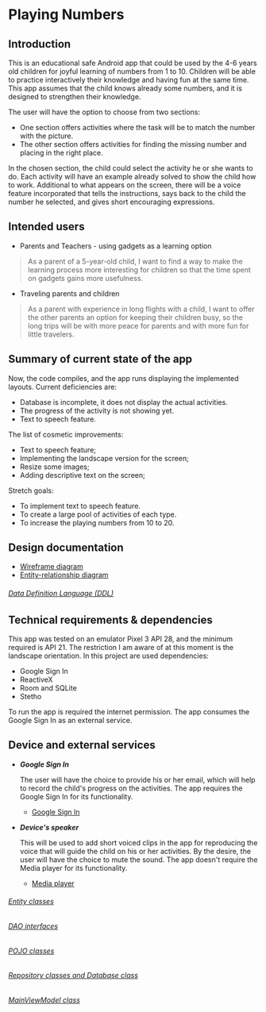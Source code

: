 # Playing Numbers

## Introduction

This is an educational safe Android app that could be used by the 4-6 years old children 
for joyful learning of numbers from 1 to 10. 
Children will be able to practice interactively their knowledge and having fun at the same time. 
This app assumes that the child knows already some numbers, and it is designed to strengthen 
their knowledge. 

The user will have the option to choose from two sections:

   * One section offers activities where the task will be to match the number with the picture. 
   * The other section offers activities for finding the missing number and placing in the right place.

In the chosen section, the child could select the activity he or she wants to do. 
Each activity will have an example already solved to show the child how to work.
Additional to what appears on the screen, there will be a voice feature incorporated that tells the instructions, 
says back to the child the number he selected, and gives short encouraging expressions.   

## Intended users 

   * Parents and Teachers - using gadgets as a learning option
 
   > As a parent of a 5-year-old child, I want to find a way to make the learning process more interesting 
        for children so that the time spent on gadgets gains more usefulness.

   * Traveling parents and children

   > As a parent with experience in long flights with a child, I want to offer the other parents an option for keeping their children busy, 
        so the long trips will be with more peace for parents and with more fun for little travelers.

## Summary of current state of the app

 Now, the code compiles, and the app runs displaying the implemented layouts.
    Current deficiencies are:
   * Database is incomplete, it does not display the actual activities. 
   * The progress of the activity is not showing yet. 
   * Text to speech feature.
   
 The list of cosmetic improvements:
   * Text to speech feature;
   * Implementing the landscape version for the screen;
   * Resize some images;
   * Adding descriptive text on the screen;
   
  Stretch goals:
   * To implement text to speech feature.
   * To create a large pool of activities of each type.
   * To increase the playing numbers from 10 to 20.

## Design documentation

   * [Wireframe diagram](wireframe.md)
   * [Entity-relationship diagram](erd.md)
   
###### [Data Definition Language (DDL)](https://github.com/anhristian/play-numbers/blob/master/docs/sql/ddl.sql)        

## Technical requirements & dependencies

  This app was tested on an emulator Pixel 3 API 28, and the minimum required is API 21. The restriction I am aware of at this moment is the landscape orientation.
  In this project are used dependencies:
   * Google Sign In
   * ReactiveX
   * Room and SQLite
   * Stetho
   
 To run the app is required the internet permission. The app consumes the Google Sign In as an external service.
   
## Device and external services

   * **_Google Sign In_**
   
      The user will have the choice to provide his or her email, which will help to record the child's progress on the activities.
      The app requires the Google Sign In for its functionality. 
      
        * [Google Sign In](https://developers.google.com/identity/sign-in/android/sign-in)
        
   * **_Device's speaker_** 
   
       This will be used to add short voiced clips in the app for reproducing the voice that will guide the child on his or her activities. 
       By the desire, the user will have the choice to mute the sound. 
       The app doesn't require the Media player for its functionality. 
       
        * [Media player](https://developer.android.com/guide/topics/media/mediaplayer)
        
###### [Entity classes](https://github.com/anhristian/play-numbers/tree/master/app/src/main/java/edu/cnm/deepdive/playnumbers/model/entity)

###### [DAO interfaces](https://github.com/anhristian/play-numbers/tree/master/app/src/main/java/edu/cnm/deepdive/playnumbers/model/dao)

###### [POJO classes](https://github.com/anhristian/play-numbers/tree/master/app/src/main/java/edu/cnm/deepdive/playnumbers/model/pojo)

###### [Repository classes and Database class](https://github.com/anhristian/play-numbers/tree/master/app/src/main/java/edu/cnm/deepdive/playnumbers/service)

  
###### [MainViewModel class](https://github.com/anhristian/play-numbers/tree/master/app/src/main/java/edu/cnm/deepdive/playnumbers/viewmodel)
   